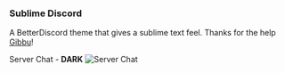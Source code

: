 ### Sublime Discord
A BetterDiscord theme that gives a sublime text feel. 
Thanks for the help [Gibbu]( https://github.com/Gibbu/)!

Server Chat - **DARK**
![Server Chat](https://i.imgur.com/S5rbXln.png)
